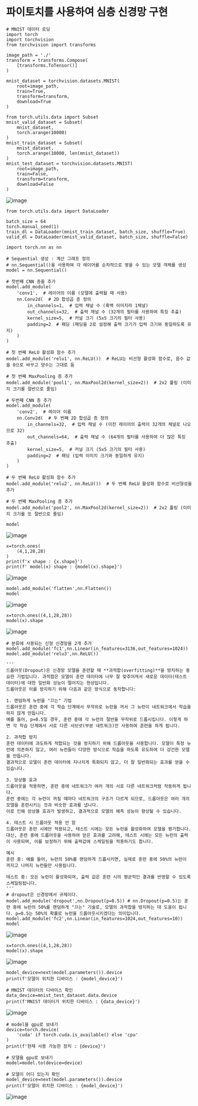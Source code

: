 # 파이토치를 사용하여 심층 신경망 구현

```
# MNIST 데이터 로딩
import torch
import torchvision
from torchvision import transforms

image_path = './'
transform = transforms.Compose(
    [transforms.ToTensor()]
)

mnist_dataset = torchvision.datasets.MNIST(
    root=image_path,
    train=True,
    transform=transform,
    download=True
)

from torch.utils.data import Subset
mnist_valid_dataset = Subset(
    mnist_dataset,
    torch.arange(10000)
)
mnist_train_dataset = Subset(
    mnist_dataset, 
    torch.arange(10000, len(mnist_dataset))
)
mnist_test_dataset = torchvision.datasets.MNIST(
    root=image_path,
    train=False,
    transform=transform,
    download=False
)
```
![image](https://github.com/user-attachments/assets/cdd5b9c8-27ee-41d8-a61f-d6388efcbcd4)

```
from torch.utils.data import DataLoader

batch_size = 64
torch.manual_seed(1)
train_dl = DataLoader(mnist_train_dataset, batch_size, shuffle=True)
valid_dl = DataLoader(mnist_valid_dataset, batch_size, shuffle=False)
```
```
import torch.nn as nn

# Sequential 생성 : 계산 그래프 정의
# nn.Sequential()을 사용하여 각 레이어를 순차적으로 쌓을 수 있는 모델 객체를 생성
model = nn.Sequential()

# 첫번째 CNN 층을 추가
model.add_module(
    'conv1',  # 레이어의 이름 (모델에 출력될 때 사용)
    nn.Conv2d(  # 2D 합성곱 층 정의
        in_channels=1,  # 입력 채널 수 (흑백 이미지라 1채널)
        out_channels=32,  # 출력 채널 수 (32개의 필터를 사용하여 특징 추출)
        kernel_size=5,  # 커널 크기 (5x5 크기의 필터 사용)
        padding=2  # 패딩 (패딩을 2로 설정해 출력 크기가 입력 크기와 동일하도록 유지)
    )
)

# 첫 번째 ReLU 활성화 함수 추가
model.add_module('relu1', nn.ReLU())  # ReLU는 비선형 활성화 함수로, 음수 값을 0으로 바꾸고 양수는 그대로 둠

# 첫 번째 MaxPooling 층 추가
model.add_module('pool1', nn.MaxPool2d(kernel_size=2))  # 2x2 풀링 (이미지 크기를 절반으로 줄임)

# 두번째 CNN 층 추가
model.add_module(
    'conv2',  # 레이어 이름
    nn.Conv2d(  # 두 번째 2D 합성곱 층 정의
        in_channels=32,  # 입력 채널 수 (이전 레이어의 출력이 32개의 채널로 나오므로 32)
        out_channels=64,  # 출력 채널 수 (64개의 필터를 사용하여 더 많은 특징 추출)
        kernel_size=5,  # 커널 크기 (5x5 크기의 필터 사용)
        padding=2  # 패딩 (입력 이미지 크기와 동일하게 유지)
    )
)

# 두 번째 ReLU 활성화 함수 추가
model.add_module('relu2', nn.ReLU())  # 두 번째 ReLU 활성화 함수로 비선형성을 추가

# 두 번째 MaxPooling 층 추가
model.add_module('pool2', nn.MaxPool2d(kernel_size=2))  # 2x2 풀링 (이미지 크기를 또 절반으로 줄임)

model
```
![image](https://github.com/user-attachments/assets/d7e3b559-8954-4b05-b007-623fa9919527)

```
x=torch.ones(
    (4,1,28,28)
)
print(f'x shape : {x.shape}')
print(f' model(x) shape : {model(x).shape}')
```
![image](https://github.com/user-attachments/assets/868a15eb-f7bc-40dc-be6f-6fd588adc32f)

```
model.add_module('flatten',nn.Flatten())
model
```
![image](https://github.com/user-attachments/assets/4f1469fd-a0ad-4e23-9af2-88ce0eb4cefd)

```
x=torch.ones((4,1,28,28))
model(x).shape
```
![image](https://github.com/user-attachments/assets/6b8227a0-4943-4bb4-a040-116fe159cd40)

```
# 분류에 사용되는 신형 신경망을 2개 추가
model.add_module('fc1',nn.Linear(in_features=3136,out_features=1024))
model.add_module('relu3',nn.ReLU())

'''
드롭아웃(Dropout)은 신경망 모델을 훈련할 때 **과적합(overfitting)**을 방지하는 중요한 기법입니다. 과적합은 모델이 훈련 데이터에 너무 잘 맞추어져서 새로운 데이터(테스트 데이터)에 대한 일반화 성능이 떨어지는 현상입니다.
드롭아웃은 이를 방지하기 위해 다음과 같은 방식으로 동작합니다:

1. 랜덤하게 뉴런을 "끄는" 기법
드롭아웃은 훈련 중에 각 학습 단계에서 무작위로 뉴런을 꺼서 그 뉴런이 네트워크에서 학습을 하지 않게 만듭니다.
예를 들어, p=0.5일 경우, 훈련 중에 각 뉴런의 절반을 무작위로 드롭시킵니다. 이렇게 하면 각 학습 단계에서 서로 다른 서브넷(부분 네트워크)만 사용하여 훈련을 하게 됩니다.

2. 과적합 방지
훈련 데이터에 과도하게 적합되는 것을 방지하기 위해 드롭아웃을 사용합니다. 모델이 특정 뉴런에 의존하지 않고, 여러 뉴런들이 다양한 방식으로 학습을 하도록 유도하여 더 강건한 모델을 만듭니다.
결과적으로 모델이 훈련 데이터에 지나치게 특화되지 않고, 더 잘 일반화되는 효과를 얻을 수 있습니다.

3. 앙상블 효과
드롭아웃을 적용하면, 훈련 중에 네트워크가 여러 개의 서로 다른 네트워크처럼 작동하게 됩니다.
훈련 중에는 각 뉴런이 꺼질 때마다 네트워크의 구조가 다르게 되므로, 드롭아웃은 여러 개의 모델을 훈련시키는 것과 비슷한 효과를 냅니다.
이로 인해 앙상블 효과가 발생하고, 결과적으로 모델의 예측 성능이 향상될 수 있습니다.

4. 테스트 시 드롭아웃 적용 안 함
드롭아웃은 훈련 시에만 적용되고, 테스트 시에는 모든 뉴런을 활성화하여 모델을 평가합니다.
대신, 훈련 중에 드롭아웃을 사용하여 얻은 효과를 고려해, 테스트 시에는 모든 뉴런의 출력이 사용되며, 이를 보정하기 위해 출력값에 스케일링을 적용하기도 합니다.

예시
훈련 중: 예를 들어, 뉴런의 50%를 랜덤하게 드롭시키면, 실제로 훈련 중에 50%의 뉴런이 꺼지고 나머지 뉴런들만 사용됩니다.

테스트 중: 모든 뉴런이 활성화되며, 출력 값은 훈련 시의 평균적인 결과를 반영할 수 있도록 스케일링됩니다.
'''
# dropout은 신경망에서 규제이다.
model.add_module('dropout',nn.Dropout(p=0.5)) # nn.Dropout(p=0.5)는 훈련 중에 뉴런의 50%를 랜덤하게 "끄는" 기술로, 모델의 과적합을 방지하는 데 도움이 됩니다. p=0.5는 50%의 확률로 뉴런을 드롭아웃시키겠다는 의미입니다.
model.add_module('fc2',nn.Linear(in_features=1024,out_features=10))
model
```
![image](https://github.com/user-attachments/assets/6bede801-ffd3-4334-a784-df1edfc3c4a5)

```
x=torch.ones((4,1,28,28))
model(x).shape
```
![image](https://github.com/user-attachments/assets/72cefa86-835c-4094-9ced-9bfa017d403f)

```
model_device=next(model.parameters()).device
print(f'모델이 위치한 디바이스 : {model_device}')

# MNIST 데이터의 디바이스 확인
data_device=mnist_test_dataset.data.device
print(f'MNIST 데이터가 위치한 디바이스 : {data_device}')
```
![image](https://github.com/user-attachments/assets/e23e3f1f-16d1-4c4e-8bf7-24a5d24ca01b)

```
# model을 gpu로 보내기
device=torch.device(
    'cuda' if torch.cuda.is_available() else 'cpu'
)
print(f'현재 사용 가능한 장치 : {device}')

# 모델을 gpu로 보내기
model=model.to(device=device)

# 모델이 어디 있는지 확인
model_device=next(model.parameters()).device
print(f'모델이 위치한 디바이스 : {model_device}')
```
![image](https://github.com/user-attachments/assets/4e857d61-12b8-4d39-9e0f-eef3bec875c3)

